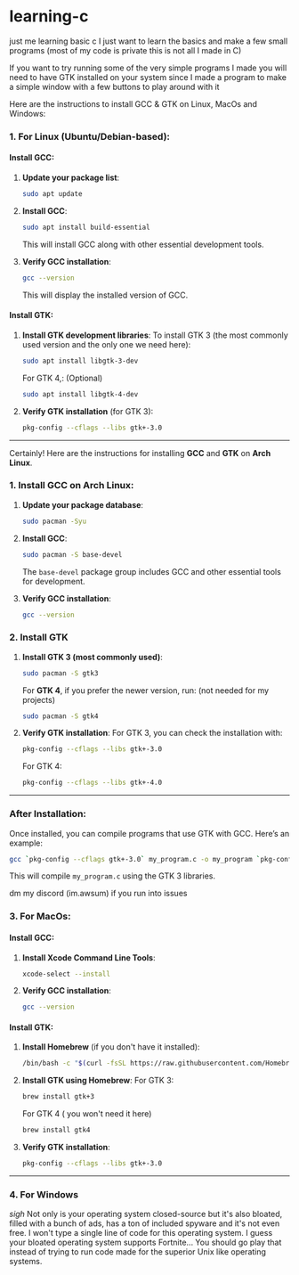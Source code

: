 # learning-c
just me learning basic c 
I just want to learn the basics and make a few small programs 
  (most of my code is private this is not all I made in C)

If you want to try running some of the very simple programs I made you will need to have GTK installed on your system since I made a program to make a simple window with a few buttons to play around with it  

Here are the instructions to install GCC & GTK on Linux, MacOs and Windows:


### 1. **For Linux (Ubuntu/Debian-based):**

#### **Install GCC:**
1. **Update your package list**:
   ```bash
   sudo apt update
   ```

2. **Install GCC**:
   ```bash
   sudo apt install build-essential
   ```
   This will install GCC along with other essential development tools.

3. **Verify GCC installation**:
   ```bash
   gcc --version
   ```
   This will display the installed version of GCC.

#### **Install GTK:**
1. **Install GTK development libraries**:
   To install GTK 3 (the most commonly used version and the only one we need here):
   ```bash
   sudo apt install libgtk-3-dev
   ```

   For GTK 4,: (Optional)
   ```bash
   sudo apt install libgtk-4-dev
   ```

2. **Verify GTK installation** (for GTK 3):
   ```bash
   pkg-config --cflags --libs gtk+-3.0
   ```

---
Certainly! Here are the instructions for installing **GCC** and **GTK** on **Arch Linux**.

### 1. **Install GCC on Arch Linux:**

1. **Update your package database**:
   ```bash
   sudo pacman -Syu
   ```

2. **Install GCC**:
   ```bash
   sudo pacman -S base-devel
   ```
   The `base-devel` package group includes GCC and other essential tools for development.

3. **Verify GCC installation**:
   ```bash
   gcc --version
   ```
### 2. **Install GTK**

1. **Install GTK 3 (most commonly used)**:
   ```bash
   sudo pacman -S gtk3
   ```

   For **GTK 4**, if you prefer the newer version, run:
   (not needed for my projects)
   ```bash
   sudo pacman -S gtk4
   ```

3. **Verify GTK installation**:
   For GTK 3, you can check the installation with:
   ```bash
   pkg-config --cflags --libs gtk+-3.0
   ```

   For GTK 4:
   ```bash
   pkg-config --cflags --libs gtk+-4.0
   ```

---

### After Installation:

Once installed, you can compile programs that use GTK with GCC. Here’s an example:

```bash
gcc `pkg-config --cflags gtk+-3.0` my_program.c -o my_program `pkg-config --libs gtk+-3.0`
```

This will compile `my_program.c` using the GTK 3 libraries.

dm my discord (im.awsum) if you run into issues


### 3. **For MacOs:**

#### **Install GCC:**
1. **Install Xcode Command Line Tools**:
   ```bash
   xcode-select --install
   ```

2. **Verify GCC installation**:
   ```bash
   gcc --version
   ```

#### **Install GTK:**
1. **Install Homebrew** (if you don't have it installed):
   ```bash
   /bin/bash -c "$(curl -fsSL https://raw.githubusercontent.com/Homebrew/install/HEAD/install.sh)"
   ```

2. **Install GTK using Homebrew**:
   For GTK 3:
   ```bash
   brew install gtk+3
   ```

   For GTK 4 ( you won't need it here)
   ```bash
   brew install gtk4
   ```

3. **Verify GTK installation**:
   ```bash
   pkg-config --cflags --libs gtk+-3.0
   ```

---

### 4. **For Windows** 
*sigh*
Not only is your operating system closed-source but it's also bloated, filled with a bunch of ads, has a ton of included spyware and it's not even free.  I won't type a single line of code for this operating system.
I guess your bloated operating system supports Fortnite... You should go play that instead of trying to run code made for the superior Unix like operating systems.
